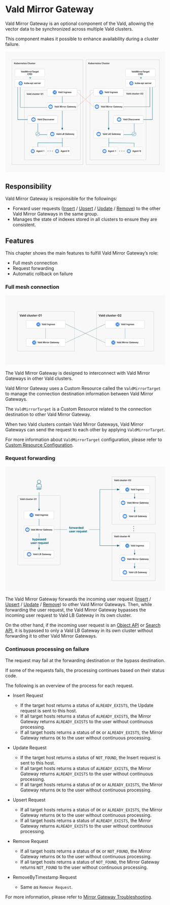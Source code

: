 # Vald Mirror Gateway

Vald Mirror Gateway is an optional component of the Vald, allowing the vector data to be synchronized across multiple Vald clusters.

This component makes it possible to enhance availability during a cluster failure.

<img src="../../../assets/docs/overview/component/mirror-gateway/mirror-gateway.png">

## Responsibility

Vald Mirror Gateway is responsible for the followings:

- Forward user requests ([Insert](https://vald.vdaas.org/docs/api/insert/) / [Upsert](https://vald.vdaas.org/docs/api/upsert/) / [Update](https://vald.vdaas.org/docs/api/update/) / [Remove](https://vald.vdaas.org/docs/api/remove/)) to the other Vald Mirror Gateways in the same group.
- Manages the state of indexes stored in all clusters to ensure they are consistent.

## Features

This chapter shows the main features to fulfill Vald Mirror Gateway’s role:

- Full mesh connection
- Request forwarding
- Automatic rollback on failure

### Full mesh connection

<img src="../../../assets/docs/overview/component/mirror-gateway/full-mesh-connection.png">

The Vald Mirror Gateway is designed to interconnect with Vald Mirror Gateways in other Vald clusters.

Vald Mirror Gateway uses a Custom Resource called the `ValdMirrorTarget` to manage the connection destination information between Vald Mirror Gateways.

The `ValdMirrorTarget` is a Custom Resource related to the connection destination to other Vald Mirror Gateway.

When two Vald clusters contain Vald Mirror Gateways, Vald Mirror Gateways can send the request to each other by applying `ValdMirrorTarget`.

For more information about `ValdMirrorTarget` configuration, please refer to [Custom Resource Configuration](https://vald.vdaas.org/docs/user-guides/mirroring-configuration/).

### Request forwarding

<img src="../../../assets/docs/overview/component/mirror-gateway/request-forwarding.png">

The Vald Mirror Gateway forwards the incoming user request ([Insert](https://vald.vdaas.org/docs/api/insert/) / [Upsert](https://vald.vdaas.org/docs/api/upsert/) / [Update](https://vald.vdaas.org/docs/api/update/) / [Remove](https://vald.vdaas.org/docs/api/remove/)) to other Vald Mirror Gateways.
Then, while forwarding the user request, the Vald Mirror Gateway bypasses the incoming user request to Vald LB Gateway in its own cluster.

On the other hand, if the incoming user request is an [Object API](https://vald.vdaas.org/docs/api/object/) or [Search API](https://vald.vdaas.org/docs/api/search/), it is bypassed to only a Vald LB Gateway in its own cluster without forwarding it to other Vald Mirror Gateways.

### Continuous processing on failure

The request may fail at the forwarding destination or the bypass destination.

If some of the requests fails, the processing continues based on their status code.

The following is an overview of the process for each request.

- Insert Request

  - If the target host returns a status of `ALREADY_EXISTS`, the Update request is sent to this host.
  - If all target hosts returns a status of `ALREADY_EXISTS`, the Mirror Gateway returns `ALREADY_EXISTS` to the user without continuous processing.
  - If all target hosts returns a status of `OK` or `ALREADY_EXISTS`, the Mirror Gateway returns `OK` to the user without continuous processing.

- Update Request

  - If the target host returns a status of `NOT_FOUND`, the Insert request is sent to this host.
  - If all target hosts returns a status of `ALREADY_EXISTS`, the Mirror Gateway returns `ALREADY_EXISTS` to the user without continuous processing.
  - If all target hosts returns a status of `OK` or `ALREADY_EXISTS`, the Mirror Gateway returns `OK` to the user without continuous processing.

- Upsert Request

  - If all target hosts returns a status of `OK` or `ALREADY_EXISTS`, the Mirror Gateway returns `OK` to the user without continuous processing.
  - If all target hosts returns a status of `ALREADY_EXISTS`, the Mirror Gateway returns `ALREADY_EXISTS` to the user without continuous processing.

- Remove Request

  - If all target hosts returns a status of `OK` or `NOT_FOUND`, the Mirror Gateway returns `OK` to the user without continuous processing.
  - If all target hosts returns a status of `NOT_FOUND`, the Mirror Gateway returns `NOT_FOUND` to the user without continuous processing.

- RemoveByTimestamp Request

  - Same as `Remove Request`.

For more information, please refer to [Mirror Gateway Troubleshooting](https://vald.vdaas.org/docs/troubleshooting/mirror-gateway/).
